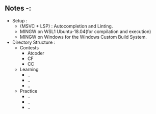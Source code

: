 ## Notes -:
- Setup :
	- (MSVC + LSP) : Autocompletion and Linting.
	- MINGW on WSL1 Ubuntu-18.04(for compilation and execution)
	- MINGW on Windows for the Windows Custom Build System.
- Directory Structure :
	- Contests
		- Atcoder
		- CF
		- CC
	- Learning
		- ..
		- ..	
		- ..
	- Practice 
		- ..
		- ..
		- ..